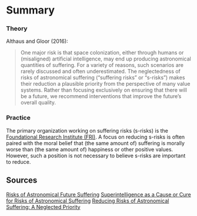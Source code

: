 <!-- TITLE: S Risks -->
<!-- SUBTITLE: A quick summary of Suffering Risks -->

# Summary
### Theory
Althaus and Gloor (2016): 
> One major risk is that space colonization, either through humans or (misaligned) artificial intelligence, may end up producing astronomical quantities of suffering. For a variety of reasons, such scenarios are rarely discussed and often underestimated. The neglectedness of risks of astronomical suffering (“suffering risks” or “s-risks”) makes their reduction a plausible priority from the perspective of many value systems. Rather than focusing exclusively on ensuring that there will be a future, we recommend interventions that improve the future’s overall quality.

### Practice

The primary organization working on suffering risks (s-risks) is the [Foundational Research Institute (FRI)](https://foundational-research.org/). A focus on reducing s-risks is often paired with the moral belief that (the same amount of) suffering is morally worse than (the same amount of) happiness or other positive values. However, such a position is not necessary to believe s-risks are important to reduce. 

## Sources
[Risks of Astronomical Future Suffering](https://foundational-research.org/risks-of-astronomical-future-suffering/)
[Superintelligence as a Cause or Cure for Risks of Astronomical Suffering](https://foundational-research.org/superintelligence-cause-cure-risks-astronomical-suffering/)
[Reducing Risks of Astronomical Suffering: A Neglected Priority](https://foundational-research.org/reducing-risks-of-astronomical-suffering-a-neglected-priority/)
